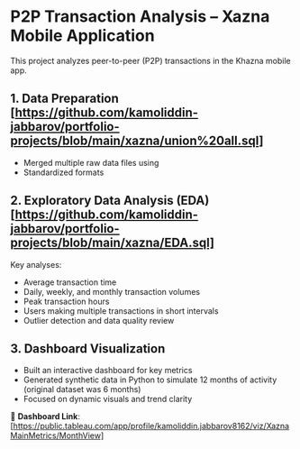 # P2P Transaction Analysis – Xazna Mobile Application

This project analyzes peer-to-peer (P2P) transactions in the Khazna mobile app.

## 1. Data Preparation [https://github.com/kamoliddin-jabbarov/portfolio-projects/blob/main/xazna/union%20all.sql]

- Merged multiple raw data files using 
- Standardized formats

## 2. Exploratory Data Analysis (EDA) [https://github.com/kamoliddin-jabbarov/portfolio-projects/blob/main/xazna/EDA.sql]

Key analyses:

- Average transaction time  
- Daily, weekly, and monthly transaction volumes  
- Peak transaction hours  
- Users making multiple transactions in short intervals  
- Outlier detection and data quality review

## 3. Dashboard Visualization

- Built an interactive dashboard for key metrics
- Generated synthetic data in Python to simulate 12 months of activity (original dataset was 6 months)
- Focused on dynamic visuals and trend clarity

🔗 **Dashboard Link**: [https://public.tableau.com/app/profile/kamoliddin.jabbarov8162/viz/XaznaMainMetrics/MonthView]
